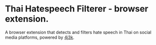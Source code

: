 # Thai Hatespeech Filterer - browser extension.
A browser extension that detects and filters hate speech in Thai on social media platforms, powered by [4j3k](https://github.com/psrisuphan/4j3k).
